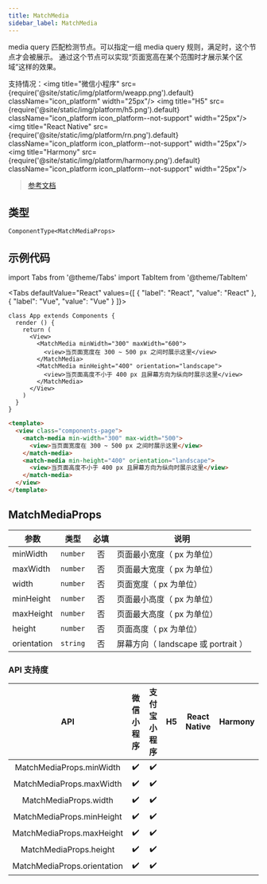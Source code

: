 ```yaml
---
title: MatchMedia
sidebar_label: MatchMedia
---
```


media query 匹配检测节点。可以指定一组 media query 规则，满足时，这个节点才会被展示。
通过这个节点可以实现“页面宽高在某个范围时才展示某个区域”这样的效果。

支持情况：<img title="微信小程序" src={require('@site/static/img/platform/weapp.png').default} className="icon_platform" width="25px"/> <img title="H5" src={require('@site/static/img/platform/h5.png').default} className="icon_platform icon_platform--not-support" width="25px"/> <img title="React Native" src={require('@site/static/img/platform/rn.png').default} className="icon_platform icon_platform--not-support" width="25px"/> <img title="Harmony" src={require('@site/static/img/platform/harmony.png').default} className="icon_platform icon_platform--not-support" width="25px"/>

> [参考文档](https://developers.weixin.qq.com/miniprogram/dev/component/match-media.html)

## 类型

```tsx
ComponentType<MatchMediaProps>
```

## 示例代码

import Tabs from '@theme/Tabs'
import TabItem from '@theme/TabItem'

<Tabs
  defaultValue="React"
  values={[
  {
    "label": "React",
    "value": "React"
  },
  {
    "label": "Vue",
    "value": "Vue"
  }
]}>
<TabItem value="React">

```tsx
class App extends Components {
  render () {
    return (
      <View>
        <MatchMedia minWidth="300" maxWidth="600">
          <view>当页面宽度在 300 ~ 500 px 之间时展示这里</view>
        </MatchMedia>
        <MatchMedia minHeight="400" orientation="landscape">
          <view>当页面高度不小于 400 px 且屏幕方向为纵向时展示这里</view>
        </MatchMedia>
      </View>
    )
  }
}
```
</TabItem>
<TabItem value="Vue">

```html
<template>
  <view class="components-page">
    <match-media min-width="300" max-width="500">
      <view>当页面宽度在 300 ~ 500 px 之间时展示这里</view>
    </match-media>
    <match-media min-height="400" orientation="landscape">
      <view>当页面高度不小于 400 px 且屏幕方向为纵向时展示这里</view>
    </match-media>
  </view>
</template>
```
</TabItem>
</Tabs>

## MatchMediaProps

| 参数 | 类型 | 必填 | 说明 |
| --- | --- | :---: | --- |
| minWidth | `number` | 否 | 页面最小宽度（ px 为单位） |
| maxWidth | `number` | 否 | 页面最大宽度（ px 为单位） |
| width | `number` | 否 | 页面宽度（ px 为单位） |
| minHeight | `number` | 否 | 页面最小高度（ px 为单位） |
| maxHeight | `number` | 否 | 页面最大高度（ px 为单位） |
| height | `number` | 否 | 页面高度（ px 为单位） |
| orientation | `string` | 否 | 屏幕方向（ landscape 或 portrait ） |

### API 支持度

| API | 微信小程序 | 支付宝小程序 | H5 | React Native | Harmony |
| :---: | :---: | :---: | :---: | :---: | :---: |
| MatchMediaProps.minWidth | ✔️ | ✔️ |  |  |  |
| MatchMediaProps.maxWidth | ✔️ | ✔️ |  |  |  |
| MatchMediaProps.width | ✔️ | ✔️ |  |  |  |
| MatchMediaProps.minHeight | ✔️ | ✔️ |  |  |  |
| MatchMediaProps.maxHeight | ✔️ | ✔️ |  |  |  |
| MatchMediaProps.height | ✔️ | ✔️ |  |  |  |
| MatchMediaProps.orientation | ✔️ | ✔️ |  |  |  |
